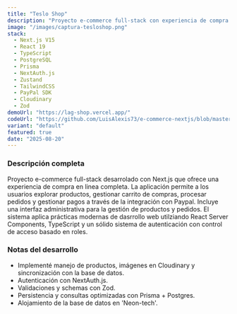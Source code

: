 ```yaml
---
title: "Teslo Shop"
description: "Proyecto e-commerce full-stack con experiencia de compra completa: búsqueda, carrito, pasarela de pagos, procesamiento de ordenes, panel administrativo para gestionar productos y clientes."
image: "/images/captura-tesloshop.png"
stack:
  - Next.js V15
  - React 19
  - TypeScript
  - PostgreSQL
  - Prisma
  - NextAuth.js
  - Zustand
  - TailwindCSS
  - PayPal SDK
  - Cloudinary
  - Zod
demoUrl: "https://lag-shop.vercel.app/"
codeUrl: "https://github.com/LuisAlexis73/e-commerce-nextjs/blob/master/README.md"
variant: "default"
featured: true
date: "2025-08-20"
---
```


### Descripción completa

Proyecto e-commerce full-stack desarrolado con Next.js que ofrece una experiencia de compra en linea completa. La aplicación permite a los usuarios explorar productos, gestionar carrito de compras, procesar pedidos y gestionar pagos a través de la integración con Paypal. Incluye una interfaz administrativa para la gestión de productos y pedidos.
El sistema aplica prácticas modernas de dasrrollo web utilziando React Server Components, TypeScript y un sólido sistema de autenticación con control de acceso basado en roles.

### Notas del desarrollo

- Implementé manejo de productos, imágenes en Cloudinary y sincronización con la base de datos.
- Autenticación con NextAuth.js.
- Validaciones y schemas con Zod.
- Persistencia y consultas optimizadas con Prisma + Postgres.
- Alojamiento de la base de datos en 'Neon-tech'.